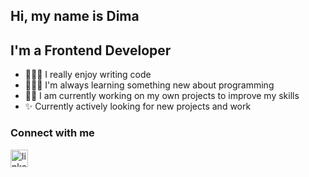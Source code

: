 ## Hi, my name is Dima

## I'm a Frontend Developer

- 👨🏼‍💻 I really enjoy writing code
- 👨🏼‍🎓 I'm always learning something new about programming
- 💪🏻 I am currently working on my own projects to improve my skills
- ✨ Currently actively looking for new projects and work

### Connect with me

[<img align="left" alt="linkedin" width="28px" src="https://static.vecteezy.com/system/resources/previews/018/910/726/original/linkedin-logo-linkedin-symbol-linkedin-icon-free-free-vector.jpg"/>][linkedin]

<br/>

[linkedin]: https://www.linkedin.com/in/dmytrolevchenko
